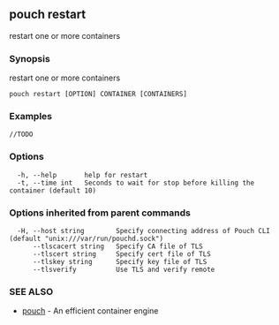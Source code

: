 ## pouch restart

restart one or more containers

### Synopsis

restart one or more containers

```
pouch restart [OPTION] CONTAINER [CONTAINERS]
```

### Examples

```
//TODO
```

### Options

```
  -h, --help       help for restart
  -t, --time int   Seconds to wait for stop before killing the container (default 10)
```

### Options inherited from parent commands

```
  -H, --host string        Specify connecting address of Pouch CLI (default "unix:///var/run/pouchd.sock")
      --tlscacert string   Specify CA file of TLS
      --tlscert string     Specify cert file of TLS
      --tlskey string      Specify key file of TLS
      --tlsverify          Use TLS and verify remote
```

### SEE ALSO

* [pouch](pouch.md)	 - An efficient container engine

